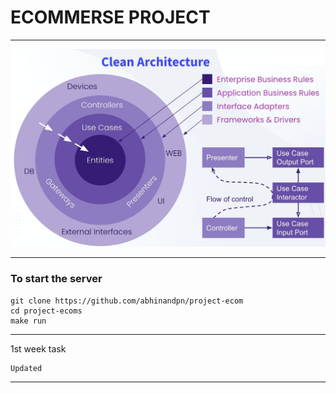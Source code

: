 # ECOMMERSE PROJECT
___
![Alt Image of clean architecture](https://github.com/abhinandpn/project-ecom/blob/main/image/cleanarch.jpeg)
___
### To start the server
```
git clone https://github.com/abhinandpn/project-ecom
cd project-ecoms
make run
```
___
1st week task 
```
Updated 
 ```
 ___
